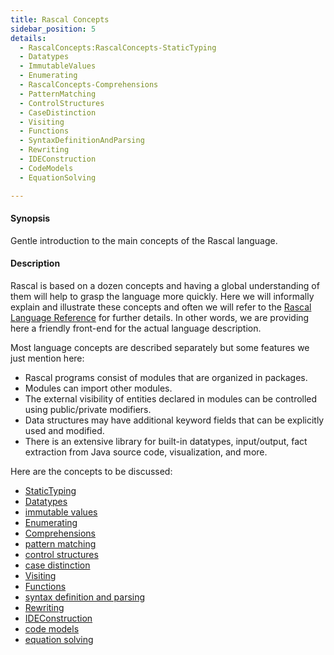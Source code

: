 ```yaml
---
title: Rascal Concepts
sidebar_position: 5
details:
  - RascalConcepts:RascalConcepts-StaticTyping
  - Datatypes
  - ImmutableValues
  - Enumerating
  - RascalConcepts-Comprehensions
  - PatternMatching
  - ControlStructures
  - CaseDistinction
  - Visiting
  - Functions
  - SyntaxDefinitionAndParsing
  - Rewriting
  - IDEConstruction
  - CodeModels
  - EquationSolving

---
```


#### Synopsis

Gentle introduction to the main concepts of the Rascal language.

#### Description

Rascal is based on a dozen concepts and having a global understanding of them will help to grasp the language more quickly.
Here we will informally explain and illustrate these concepts and often we will refer to the [Rascal Language Reference](../../../../../../../../../../Rascal/index.md) for further details. In other words, we are providing here a friendly front-end for the actual language description.

Most language concepts are described separately but some features we just mention here:

*  Rascal programs consist of modules that are organized in packages.
*  Modules can import other modules.
*  The external visibility of entities declared in modules can be controlled using public/private modifiers.
*  Data structures may have additional keyword fields that can be explicitly used and modified.
*  There is an extensive library for built-in datatypes, input/output, fact extraction from Java source code, visualization, and more.

Here are the concepts to be discussed:
* [StaticTyping](../../../../../../../../../../RascalConcepts/StaticTyping/index.md)
* [Datatypes](../../../../../../../../../../RascalConcepts/Datatypes/index.md)
* [immutable values](../../../../../../../../../../RascalConcepts/ImmutableValues/index.md)
* [Enumerating](../../../../../../../../../../RascalConcepts/Enumerating/index.md)
* [Comprehensions](../../../../../../../../../../RascalConcepts/Comprehensions/index.md)
* [pattern matching](../../../../../../../../../../RascalConcepts/PatternMatching/index.md)
* [control structures](../../../../../../../../../../RascalConcepts/ControlStructures/index.md)
* [case distinction](../../../../../../../../../../RascalConcepts/CaseDistinction/index.md)
* [Visiting](../../../../../../../../../../RascalConcepts/Visiting/index.md)
* [Functions](../../../../../../../../../../RascalConcepts/Functions/index.md)
* [syntax definition and parsing](../../../../../../../../../../RascalConcepts/SyntaxDefinitionAndParsing/index.md)
* [Rewriting](../../../../../../../../../../RascalConcepts/Rewriting/index.md)
* [IDEConstruction](../../../../../../../../../../RascalConcepts/IDEConstruction/index.md)
* [code models](../../../../../../../../../../RascalConcepts/CodeModels/index.md)
* [equation solving](../../../../../../../../../../RascalConcepts/EquationSolving/index.md)


